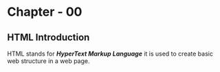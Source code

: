 # Chapter - 00 


## HTML Introduction

HTML stands for **_HyperText Markup Language_** it is used to create basic web structure in a web page.


